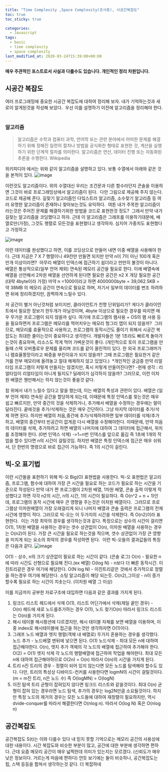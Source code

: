 ```yaml
---
title: "Time Complexity ,Space Complexity(조사중), 시공간복잡도"
toc: true
toc_sticky: true

categories:
  - Javascript
tags:
  - basic
  - time complexity
  - space complexity
last_modified_at: 2020-03-24T15:39:00+00:00
---
```


**매우 주관적인 포스트로서 사실과 다를수도 있습니다. 개인적인 정리 차원입니다.**

## 시공간 복잡도

여러 프로그래밍에 중요한 시공간 복잡도에 대하여 정리해 보자.
내가 기억하는것과 새로이 알게된것을 작성해 보았다.
​
우선 이를 설명하기 이전에 알고리즘을 정리해야 한다.
​

### 알고리즘

> 알고리즘은 수학과 컴퓨터 과학, 언어학 또는 관련 분야에서 어떠한 문제를 해결하기 위해 정해진 일련의 절차나 방법을 공식화한 형태로 표현한 것, 계산을 실행하기 위한 단계적 절차를 의미한다. 알고리즘은 연산, 데이터 진행 또는 자동화된 추론을 수행한다.
> Wikipedia

위키피디아 에서는 위와 같이 알고리즘을 설명하고 있다.
보통 수열에서 아래와 같은 것을 본적이 있다.
![image](https://postfiles.pstatic.net/MjAyMDAzMjRfMTYw/MDAxNTg1MDI3NjQzMjQ0.QoJxIknfLs8925O2xdyip_2i4nEScdoA_Ex6rXZKh7kg.uib-f8Ga0qpMhlbw28TcNUd4esfUJOSLDYthac5u0i4g.PNG.scm0222/%EC%88%9C%EC%84%9C%EB%8F%84.png?type=w966)

이런것도 알고리즘이다. 위의 수열대신 우리는 조건문과 다른 함수라던지 콘솔을 이용하면 그것이 바로
프로그래밍상에서 알고리즘이 된다.
​
다만 그림으로 제공해 주지 않는다. 코드로 제공해 준다. 길찾기 알고리즘인 다잌스트라 알고리즘, 소수찾기 알고리즘 등 여러 유명한 알고리즘이 존재하니 찾아보는것도 유익하다.
​
여튼 내가 주목한 알고리즘이라는것은 주어진 문제를 해결하기위한 방법을 코드로 표현한것 정도?
​
그래서 만약 내가 길찾는 알고리즘을 코딩했다고 하자.
근데 이 알고리즘은 그래프를 이용하기대문에, 배열로만(가정), 그것도 행렬로 모든것을 표현했다고 생각하자.
심지어 가중치도 표현했다고 가정하고

![image](https://postfiles.pstatic.net/MjAyMDAzMjRfMTky/MDAxNTg1MDI4MDI4MzM1.g3KImWt-SOsq5jQkUajrBGB55H75yjCvxzssfU108xUg.OVTFSAD5MzYPHGLCCO4aGnC5ps5gLhkZd3Sbd77Z2hsg.PNG.scm0222/%ED%96%89%EB%A0%AC.png?type=w966)

이런 데이터를 완성했다고 하면,
이를 코딩상으로 만들어 내면 이중 배열을 사용해야 한다.
근데 지금은 7 X 7 행렬이니 49칸만 만들면 되지만
만약 n이 7이 아닌 100개 혹은 만개 이상이라면?
​
아무리 배열이 인덱스에 접근하기 쉽더라고 만만히 볼것이 아니다.
배열은 통상적으로(일부 언어 제외) 연속된 메모리 공간을 필요로 한다.
이에 배열속에 배열을 선언해서 2차원 배열을 선언하게 된다면 필요한 공간은 n2 X 개당 필요한 공간(대략 4byte이라 가정)
마약 n =1000이라고 하면 4000000byte = 39,062.5KB = 약 38MB 의 메모리 공간이 연속으로 필요로 하며,
저기서 일부의 데이터를 변조 하려하면 뒤에 정리하겠지만, 끔찍하게 느릴수 있다.

​저 공간이 별거 아닌것처럼 보이지만, 클라이언트가 천명 단위일리가? 게다가 클라이언트에서 필요한 정보가 한두개가
아닐것이며, 4byte 이상으로 필요한 경우를 따지면 매우 무거운 프로그램이 되지 않을까 싶다. 여기에 프로그램의 램사용 + OS의 램 사용 등을 필요하면저 프로그램은 메모리를 먹어치우는 메모리 헝그리 앱이 되지 않을까?
​
그러므로, 메모리를 효율적으로 사용하고, 프로그램의 동작시간도 줄이기 위해서 시공간 복잡도는 최대한 줄이는것이 중요하다고
생각한다. 개발자들은 1분 1초라도 빠르게 돌아가는것이 중요하며, 리소스도 작게 먹어 가벼운것이 좋다.
(개인적으로 토이 프로그램을 만들때 스택 오버플로우 문제를 올리며 코드를 같이 올린적이 있다. 한 외국 프로그래머가 니 램효율똥망이라고 짜증을 부린이유가 되지 않을까? 그때 프로그램은 필요한거 같은거를 전부 메모리에 올려놓고 절대 해제하지 않고 있었다.)
​ \*개인적인 궁금중 만약 리얼타임 프로그램이 저렇게 만들지는 않겠지만, 혹시 저렇게 만들어진다면? -현재 생각 : 리얼타임이 리얼타임이 아니게 될지도? 딜레이가 심각하지 않을까?
​
그러므로, 이런 이차원 배열은 웬만해서는 하지 않는것이 좋을것 같다.
​

참 위에서 내가 느릴수 있다고 말을 했는데, 이는 배열의 특성과 관련이 있다.
배열은 (일부 언어 제외) 연속된 공간을 할당하게 되는데, 이때문에 특정 인덱스를 찾는것은 매우 쉽고 빠르지만,
만약 중간의 것을 삭제하거나, 추가해서 배열을 수정하는 경우에는 말이 달라진다.
끝에것을 추가/삭제하는 것은 매우 간단하다. 그냥 마지막 데이터를 추가/삭제 하면 된다.
하지만 배열의 처음,중간에 추가/삭제하려하면 일부 데이터를 삭제/추가하고, 배열의 중간부터 빈공간이 없게끔 다시 배열을 수정해야한다.​
이때문에, 만약 처음의 데이터를 삭제, 추가하려고 하면 배열의 나머지에 대하여 그 데이터에 접근해서, 위치를 조정해야 한다.
(0번 인덱스 삭제) ->1~n번 인덱스를 앞으로 옮김 즉 1초에 1개의 작업을 할수 있다면 n의 시간이 걸릴것임.
​
하지만 배열은 특정 인덱스에 접근은 매우 쉬워서, 단 한번의 명령으로 바로 접근이 가능하다. 즉 1의 시간이 걸린다.
​

## 빅-오 표기법

이런 시간들을 표현하기 위해 빅-오 Big(O) 표현법을 사용한다.
빅-오 표현법은 알고리즘, 프로그램, 함수에 대하여 가장 큰 시간을 필요로 하는 코드가 필요로 하는 시간을 기준으로 작성된다
만약 내가 짠 프로그램이 2차원 배열, 1차원 배열, 콘솔 출력 이렇게 작성했다고 하면
각각 n2의 시간, n의 시간, 1의 시간이 필요하다. 즉 O(n^2 + n + 1)인데, 프로그램의 동작 시간에 매우 큰 영향을 주는것은 이차원 배열이다.
​
그러므로 프로그램상 이차원배열이 가장 오래걸리게 되니 나머지 배열과 콘솔 출력은 프로그램의 전체 시간에 영향이 적다. 그러므로 빅-오는 이 두가지의 시간을 삭제한다. 즉 O(n2)이라 표현한다.
​
이는 가장 최악의 경우를 생각하는것과 같다. 특징으로는 상수의 시간이 걸리면 O(1), 1차원 배열을 사용하는 경우는 갯수 상관없이 O(n), 이차원 배열을 사용하는 경우는 O(n2)이 된다.
가장 큰 시간을 필요로 하는것을 적으며, 갯수 상관없이 가장 큰 영향을 미치게 되는 요소의 최악의 경우를 작성하면 된다.
​
이런 빅-오들의 결과값들의 특징은 다음과 같다.
![image](https://postfiles.pstatic.net/MjAyMDAzMjRfMzAw/MDAxNTg1MDMwNTI4ODU0.76IVZYudsHZm08HG7_qujebLx-pCH9E3vBRDsCpv0ywg.5sFQtD9vDzOtkA5F2YF_HXw46c8VJzhqSF7T1zDJCzEg.PNG.scm0222/%EB%B3%B5%EC%9E%A1%EB%8F%84.png?type=w966)

O(1) - 상수, n의 크기 상관없이 필요로 하는 시간이 같다. (콘솔 로그)
O(n) - 필요한 n에 따라 시간도 선형으로 필요해 진다.(ex 배열)
O(log N) - n보다 더 빠른 동작시간. 이진트리같은 경우 여기에 해당한다.
O(N log N) - 이진트리같은 것에서 추가적으로 정렬을 하는경우 여기에 해당한다. 소팅 알고리즘이 해당 되는듯.
O(n2),그이상 - n이 증가할수록 필요로 하는 시간이 치솟는다. (이차원 배열 그 이상)

이를 지금까지 공부한 자료구조에 대입하면 다음과 같은 결과를 가지게 된다.
​

1. 링크드 리스트
   헤드에서 삭제 O(1), 리스트 어딘가에서 삭제(제일 끝인 경우) - O(n) 헤드에 새로 노드를추가하는 경우 O(1), 노드 찾기O(n)
   따라서 링크드 리스트는 O(n)을 가지게 된다.
   ​
2. 해시 테이블
   해시펑션에 다르겠지만, 해시 테이블 자체를 보면 배열을 이용하며, 이중 index로 해시테이블에 접근을 하는것만 생각하자면 O(1)이다.
   ​
3. 그래프
   노드 배열과 엣지 행렬(객체 내 배열로) 두가지 혼용하는 경우를 생각했다.
   노드 추가 - 노드배열 맨뒤에 넣으면 된다. O(1) 노드삭제 - 최대 모든 n에 대하여 접근해야한다. O(n), 엣지 추가 객체의 각 노드의 배열에 접근하여 추가해야 한다. O(2) = O(1) 엣지 삭제 각 노드의 행렬배열에 접근하여 작업을 해야한다. 최대 모든 n에 대하여 접근해야하므로 O(2n) = O(n)
   따라서 O(n)의 시간을 가지게 된다.
   ​
4. 트리
   n진 트리의 경우 - 정렬이 되어 있지 않는다면 모든 노드를 탐색해야 할수도 있다.
   다만, 트리의 특성상 디바이드-컨커를 사용한다면 logmN의 시간이 걸릴것이다.(m = m진 트리, n은 노드 수) 즉 O(logMN) = O(logN)
   ​
5. 이진 탐색 트리
   균형이 잡혀있지 않다면 링크드 리스트와 같을것이다. 최대 O(n)
   균형이 잡혀 있는 경우라면 노드 탐색, 추가의 경우는 log2N만큼 소요될것이다. 하지만 특정 노드의 제거의 경우는 모든 노드들에 대하여
   재정렬이 필요하지만, 역시 dvide-conquer를 따라서 해결한다면 O(nlog n). 따라서 O(log N) 혹은 O(nlog n)

## 공간복잡도

공간복잡도 S(t)는 이와 다를수 있다
내 믿지 못할 기억으로는 메모리 공간의 사용성에 대한 내용이다. 시간 복잡도와 비슷한 부분이 많고, 공간에 대한 부분에 생각하면 편하다.
근데 요즘 메모리 공간이 매우 넓찍한데 의미가 있는지는 모르겠다.
(신뢰도가 매우 낮은 정보이다. 거르는게 마음에 편하다)
언듯 보기에는 둘이 비슷하나, 공간복잡도는 힙, 스택 등등을 합쳐서 생각하는것 같다.
더 복잡하네
